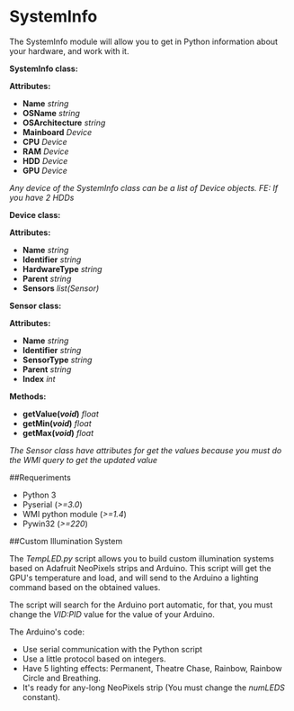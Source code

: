# SystemInfo

The SystemInfo module will allow you to get in Python information about your hardware, and work with it.

**SystemInfo class:**

**Attributes:**

* **Name** *string*
* **OSName** *string*
* **OSArchitecture** *string*
* **Mainboard** *Device*
* **CPU** *Device*
* **RAM** *Device* 
* **HDD** *Device*
* **GPU** *Device*

*Any device of the SystemInfo class can be a list of Device objects. FE: If you have 2 HDDs*


**Device class:**

**Attributes:**

* **Name** *string*
* **Identifier** *string*
* **HardwareType** *string*
* **Parent** *string*
* **Sensors** *list(Sensor)*


**Sensor class:**

**Attributes:**

* **Name** *string*
* **Identifier** *string*
* **SensorType** *string*
* **Parent** *string*
* **Index** *int*

**Methods:**

* **getValue(*void*)** *float*
* **getMin(*void*)** *float*
* **getMax(*void*)** *float*

*The Sensor class have attributes for get the values because you must do the WMI query to get the updated value*


##Requeriments
* Python 3
* Pyserial (*>=3.0*)
* WMI python module (*>=1.4*)
* Pywin32 (*>=220*)

##Custom Illumination System

The *TempLED.py* script allows you to build custom illumination systems based on Adafruit NeoPixels strips and Arduino. This script will
get the GPU's temperature and load, and will send to the Arduino a lighting command based on the obtained values.

The script will search for the Arduino port automatic, for that, you must change the *VID:PID* value for the value of your Arduino. 

The Arduino's code:
* Use serial communication with the Python script
* Use a little protocol based on integers.
* Have 5 lighting effects: Permanent, Theatre Chase, Rainbow, Rainbow Circle and Breathing.
* It's ready for any-long NeoPixels strip (You must change the *numLEDS* constant).
